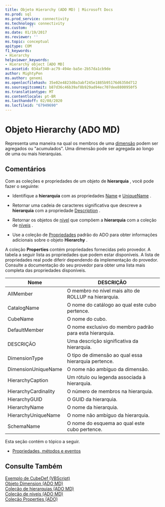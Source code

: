 ```yaml
---
title: Objeto Hierarchy (ADO MD) | Microsoft Docs
ms.prod: sql
ms.prod_service: connectivity
ms.technology: connectivity
ms.custom: ''
ms.date: 01/19/2017
ms.reviewer: ''
ms.topic: conceptual
apitype: COM
f1_keywords:
- Hierarchy
helpviewer_keywords:
- Hierarchy object [ADO MD]
ms.assetid: 034af340-ac79-494e-ba5e-2b57da1cb9de
author: MightyPen
ms.author: genemi
ms.openlocfilehash: 35e02e4823d0a3abf245e1885b95176d6350d712
ms.sourcegitcommit: b87d36c46b39af8b929ad94ec707dee8800950f5
ms.translationtype: MT
ms.contentlocale: pt-BR
ms.lasthandoff: 02/08/2020
ms.locfileid: "67949690"
---
```

# <a name="hierarchy-object-ado-md"></a>Objeto Hierarchy (ADO MD)
Representa uma maneira na qual os membros de uma [dimensão](../../../ado/reference/ado-md-api/dimension-object-ado-md.md) podem ser agregados ou "acumulados". Uma dimensão pode ser agregada ao longo de uma ou mais hierarquias.  
  
## <a name="remarks"></a>Comentários  
 Com as coleções e propriedades de um objeto de **hierarquia** , você pode fazer o seguinte:  
  
-   Identifique a **hierarquia** com as propriedades [Name](../../../ado/reference/ado-md-api/name-property-ado-md.md) e [UniqueName](../../../ado/reference/ado-md-api/uniquename-property-ado-md.md) .  
  
-   Retornar uma cadeia de caracteres significativa que descreve a **hierarquia** com a propriedade [Description](../../../ado/reference/ado-md-api/description-property-ado-md.md) .  
  
-   Retornar os objetos de [nível](../../../ado/reference/ado-md-api/level-object-ado-md.md) que compõem a **hierarquia** com a coleção de [níveis](../../../ado/reference/ado-md-api/levels-collection-ado-md.md) .  
  
-   Use a coleção de [Propriedades](../../../ado/reference/ado-api/properties-collection-ado.md) padrão do ADO para obter informações adicionais sobre o objeto **Hierarchy** .  
  
 A coleção **Properties** contém propriedades fornecidas pelo provedor. A tabela a seguir lista as propriedades que podem estar disponíveis. A lista de propriedades real pode diferir dependendo da implementação do provedor. Consulte a documentação do seu provedor para obter uma lista mais completa das propriedades disponíveis.  
  
|Nome|DESCRIÇÃO|  
|----------|-----------------|  
|AllMember|O membro no nível mais alto de ROLLUP na hierarquia.|  
|CatalogName|O nome do catálogo ao qual este cubo pertence.|  
|CubeName|O nome do cubo.|  
|DefaultMember|O nome exclusivo do membro padrão para esta hierarquia.|  
|DESCRIÇÃO|Uma descrição significativa da hierarquia.|  
|DimensionType|O tipo de dimensão ao qual essa hierarquia pertence.|  
|DimensionUniqueName|O nome não ambíguo da dimensão.|  
|HierarchyCaption|Um rótulo ou legenda associada à hierarquia.|  
|HierarchyCardinality|O número de membros na hierarquia.|  
|HierarchyGUID|O GUID da hierarquia.|  
|HierarchyName|O nome da hierarquia.|  
|HierarchyUniqueName|O nome não ambíguo da hierarquia.|  
|SchemaName|O nome do esquema ao qual este cubo pertence.|  
  
 Esta seção contém o tópico a seguir.  
  
-   [Propriedades, métodos e eventos](../../../ado/reference/ado-md-api/hierarchy-object-properties-methods-and-events.md)  
  
## <a name="see-also"></a>Consulte Também  
 [Exemplo de CubeDef (VBScript)](../../../ado/reference/ado-md-api/cubedef-example-vbscript.md)   
 [Objeto Dimension (ADO MD)](../../../ado/reference/ado-md-api/dimension-object-ado-md.md)   
 [Coleção de hierarquias (ADO MD)](../../../ado/reference/ado-md-api/hierarchies-collection-ado-md.md)   
 [Coleção de níveis (ADO MD)](../../../ado/reference/ado-md-api/levels-collection-ado-md.md)   
 [Coleção Properties (ADO)](../../../ado/reference/ado-api/properties-collection-ado.md)
